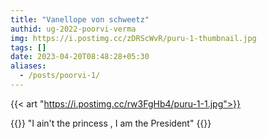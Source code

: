 ```yaml
---
title: "Vanellope von schweetz"
authid: ug-2022-poorvi-verma
img: https://i.postimg.cc/zDRScWvR/puru-1-thumbnail.jpg
tags: []
date: 2023-04-20T08:48:28+05:30
aliases:
  - /posts/poorvi-1/
---
```


{{< art "https://i.postimg.cc/rw3FgHb4/puru-1-1.jpg">}}

{{<quote>}}
"I ain't the princess , I am the President"
{{</quote>}}
